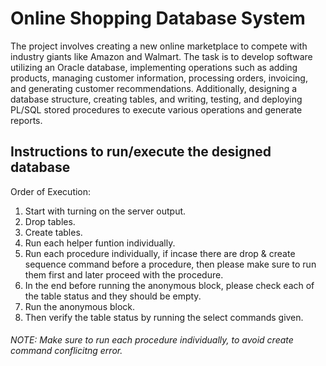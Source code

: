 # Online Shopping Database System

The project involves creating a new online marketplace to compete with industry giants like Amazon and Walmart. The task is to develop software utilizing an Oracle database, implementing operations such as adding products, managing customer information, processing orders, invoicing, and generating customer recommendations. Additionally, designing a database structure, creating tables, and writing, testing, and deploying PL/SQL stored procedures to execute various operations and generate reports.

## Instructions to run/execute the designed database

Order of Execution:
1) Start with turning on the server output.
2) Drop tables.
3) Create tables.
4) Run each helper funtion individually.
5) Run each procedure individually, if incase there are drop & create sequence command before a procedure, then please make sure to run them first and later proceed with the procedure.
6) In the end before running the anonymous block, please check each of the table status and they should be empty.
7) Run the anonymous block.
8) Then verify the table status by running the select commands given.

###### NOTE: Make sure to run each procedure individually, to avoid create command conflicitng error.
